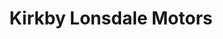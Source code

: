 ---
title: "Kirkby Lonsdale Motors"
url: /kirkby-lonsdale/kirkby-lonsdale-motors/
shop: Autowerkstatt
---